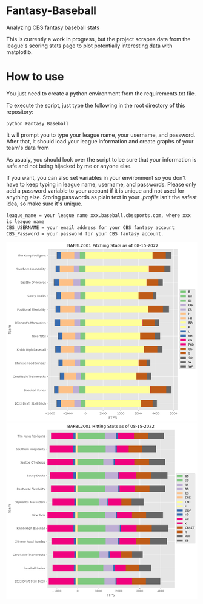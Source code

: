 # Fantasy-Baseball
Analyzing CBS fantasy baseball stats

This is currently a work in progress, but the project scrapes data from the league's scoring stats page to plot potentially interesting data with matplotlib. 

# How to use

You just need to create a python environment from the requirements.txt file. 


To execute the script, just type the following in the root directory of this repository:
```
python Fantasy_Baseball
```

It will prompt you to type your league name, your username, and password. After that, it should load your league information and create graphs of your team's data from 

As usualy, you should look over the script to be sure that your information is safe and not being hijacked by me or anyone else. 

If you want, you can also set variables in your environment so you don't have to keep typing in league name, username, and passwords.
Please only add a password variable to your account if it is unique and not used for anything else. Storing passwords as plain text in your .*profile* isn't the safest idea, so make sure it's unique. 

```
league_name = your league name xxx.baseball.cbssports.com, where xxx is league name
CBS_USERNAME = your email address for your CBS fantasy account
CBS_Password = your password for your CBS fantasy account.
```

![pitching](League/Pitching_stats_2022-08-15.png)
![hitting](League/hitting_stats_2022-08-15.png)
